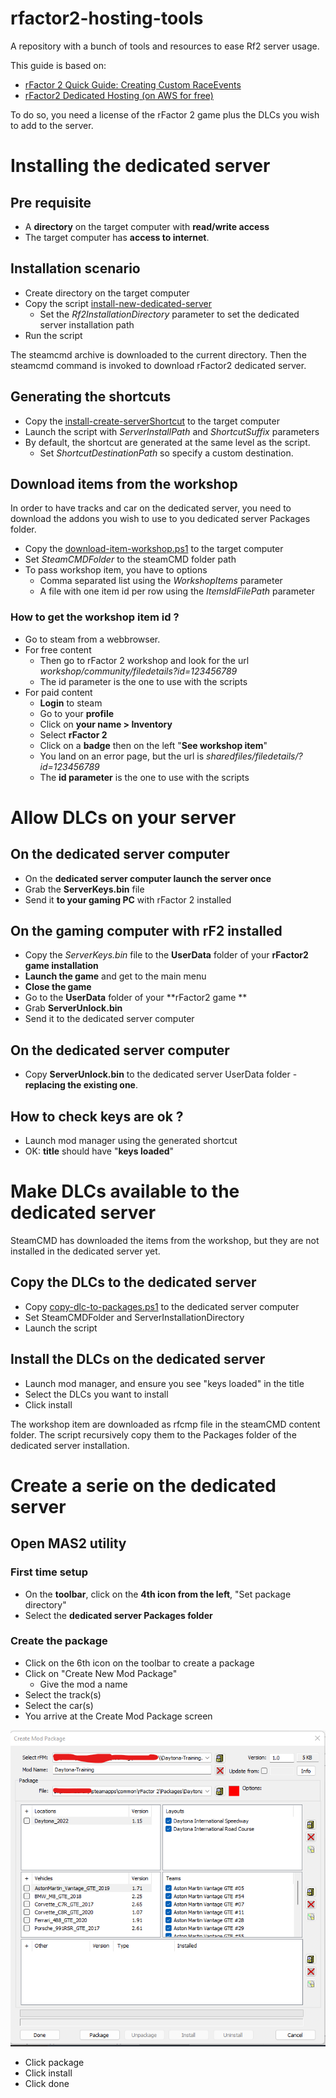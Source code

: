 # rfactor2-hosting-tools

A repository with a bunch of tools and resources to ease Rf2 server usage.

This guide is based on:
- [rFactor 2 Quick Guide: Creating Custom RaceEvents](https://steamcommunity.com/sharedfiles/filedetails/?id=554544322)
- [rFactor2 Dedicated Hosting (on AWS for free)](https://github.com/afloesch/rfactor2-server-setup)

To do so, you need a license of the rFactor 2 game plus the DLCs you wish to add to the server.

# Installing the dedicated server

## Pre requisite

- A **directory** on the target computer with **read/write access**
- The target computer has **access to internet**.

## Installation scenario

- Create directory on the target computer
- Copy the script [install-new-dedicated-server](./installation-scripts/install-new-dedicated-server.ps1)
  - Set the *Rf2InstallationDirectory* parameter to set the dedicated server installation path
- Run the script

The steamcmd archive is downloaded to the current directory. Then the steamcmd command is invoked to download rFactor2 dedicated server.

## Generating the shortcuts

- Copy the [install-create-serverShortcut](./installation-scripts/install-create-serverShortcut.ps1) to the target computer
- Launch the script with *ServerInstallPath* and *ShortcutSuffix* parameters
- By default, the shortcut are generated at the same level as the script.
  - Set *ShortcutDestinationPath* so specify a custom destination.

## Download items from the workshop

In order to have tracks and car on the dedicated server, you need to download the addons you wish to use to you dedicated server Packages folder.

- Copy the [download-item-workshop.ps1](./installation-scripts/download-item-workshop.ps1) to the target computer
- Set *SteamCMDFolder* to the steamCMD folder path
- To pass workshop item, you have to options
  - Comma separated list using the *WorkshopItems* parameter
  - A file with one item id per row using the *ItemsIdFilePath* parameter

### How to get the workshop item id ?

- Go to steam from a webbrowser. 
- For free content
  - Then go to rFactor 2 workshop and look for the url *workshop/community/filedetails?id=123456789*
  - The id parameter is the one to use with the scripts
- For paid content
  - **Login** to steam
  - Go to your **profile**
  - Click on **your name > Inventory**
  - Select **rFactor 2**
  - Click on a **badge** then on the left "**See workshop item**"
  - You land on an error page, but the url is *sharedfiles/filedetails/?id=123456789*
  - The **id parameter** is the one to use with the scripts

# Allow DLCs on your server

## On the dedicated server computer

- On the **dedicated server computer launch the server once**
- Grab the **ServerKeys.bin** file
- Send it **to your gaming PC** with rFactor 2 installed

## On the gaming computer with rF2 installed

- Copy the *ServerKeys.bin* file to the **UserData** folder of your **rFactor2 game installation**
- **Launch the game** and get to the main menu
- **Close the game**
- Go to the **UserData** folder of your **rFactor2 game **
- Grab **ServerUnlock.bin**
- Send it to the dedicated server computer

## On the dedicated server computer

- Copy **ServerUnlock.bin** to the dedicated server UserData folder - **replacing the existing one**.

## How to check keys are ok ?

- Launch mod manager using the generated shortcut
- OK: **title** should have "**keys loaded**"

# Make DLCs available to the dedicated server

SteamCMD has downloaded the items from the workshop, but they are not installed in the dedicated server yet.

## Copy the DLCs to the dedicated server

- Copy [copy-dlc-to-packages.ps1](./installation-scripts/copy-dlc-to-packages.ps1) to the dedicated server computer
- Set SteamCMDFolder and ServerInstallationDirectory
- Launch the script

## Install the DLCs on the dedicated server

- Launch mod manager, and ensure you see "keys loaded" in the title
- Select the DLCs you want to install
- Click install

The workshop item are downloaded as rfcmp file in the steamCMD content folder. The script recursively copy them to the Packages folder of the dedicated server installation.

# Create a serie on the dedicated server

## Open MAS2 utility

### First time setup

- On the **toolbar**, click on the **4th icon from the left**, "Set package directory"
- Select the **dedicated server Packages folder**

### Create the package

- Click on the 6th icon on the toolbar to create a package
- Click on "Create New Mod Package"
  - Give the mod a name
- Select the track(s)
- Select the car(s)
- You arrive at the Create Mod Package screen

![Create mod package screen](./assets/createModPackage.png)

- Click package
- Click install
- Click done
